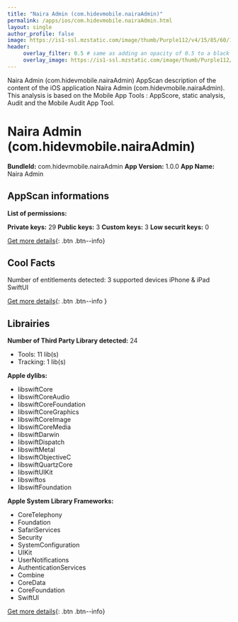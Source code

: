 ```yaml
---
title: "Naira Admin (com.hidevmobile.nairaAdmin)"
permalink: /apps/ios/com.hidevmobile.nairaAdmin.html
layout: single
author_profile: false
image: https://is1-ssl.mzstatic.com/image/thumb/Purple112/v4/15/85/60/1585602a-c452-4238-7464-f37b79ce0be9/AppIcon-0-0-1x_U007emarketing-0-0-0-7-0-0-sRGB-0-0-0-GLES2_U002c0-512MB-85-220-0-0.png/512x512bb.jpg
header: 
     overlay_filter: 0.5 # same as adding an opacity of 0.5 to a black background
     overlay_image: https://is1-ssl.mzstatic.com/image/thumb/Purple112/v4/15/85/60/1585602a-c452-4238-7464-f37b79ce0be9/AppIcon-0-0-1x_U007emarketing-0-0-0-7-0-0-sRGB-0-0-0-GLES2_U002c0-512MB-85-220-0-0.png/512x512bb.jpg
---
```

Naira Admin (com.hidevmobile.nairaAdmin) AppScan description of the content of the iOS application Naira Admin (com.hidevmobile.nairaAdmin). This analysis is based on the Mobile App Tools : AppScore, static analysis, Audit and the Mobile Audit App Tool.

# Naira Admin (com.hidevmobile.nairaAdmin)

**BundleId:** com.hidevmobile.nairaAdmin
**App Version:** 1.0.0
**App Name:** Naira Admin


## AppScan informations 

**List of permissions:** 
  
  
**Private keys:** 29
**Public keys:** 3
**Custom keys:** 3
**Low securit keys:** 0
  
[Get more details](/pricing.html){: .btn .btn--info}

## Cool Facts

Number of entitlements detected: 3
supported devices iPhone & iPad
SwiftUI
  
[Get more details](/pricing.html){: .btn .btn--info }

## Librairies 
**Number of Third Party Library detected:** 24
- Tools: 11 lib(s)
- Tracking: 1 lib(s)


**Apple dylibs:**
- libswiftCore
- libswiftCoreAudio
- libswiftCoreFoundation
- libswiftCoreGraphics
- libswiftCoreImage
- libswiftCoreMedia
- libswiftDarwin
- libswiftDispatch
- libswiftMetal
- libswiftObjectiveC
- libswiftQuartzCore
- libswiftUIKit
- libswiftos
- libswiftFoundation


**Apple System Library Frameworks:**
- CoreTelephony
- Foundation
- SafariServices
- Security
- SystemConfiguration
- UIKit
- UserNotifications
- AuthenticationServices
- Combine
- CoreData
- CoreFoundation
- SwiftUI


  
[Get more details](/pricing.html){: .btn .btn--info}

